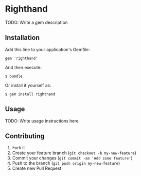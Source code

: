 # Righthand

TODO: Write a gem description

## Installation

Add this line to your application's Gemfile:

    gem 'righthand'

And then execute:

    $ bundle

Or install it yourself as:

    $ gem install righthand

## Usage

TODO: Write usage instructions here

## Contributing

1. Fork it
2. Create your feature branch (`git checkout -b my-new-feature`)
3. Commit your changes (`git commit -am 'Add some feature'`)
4. Push to the branch (`git push origin my-new-feature`)
5. Create new Pull Request
